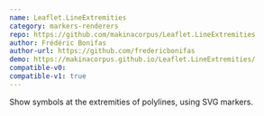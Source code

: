 ```yaml
---
name: Leaflet.LineExtremities
category: markers-renderers
repo: https://github.com/makinacorpus/Leaflet.LineExtremities
author: Frédéric Bonifas
author-url: https://github.com/fredericbonifas
demo: https://makinacorpus.github.io/Leaflet.LineExtremities/
compatible-v0:
compatible-v1: true
---
```


Show symbols at the extremities of polylines, using SVG markers.
